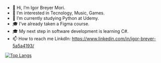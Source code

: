 - 👋 Hi, I’m Igor Breyer Mori.
- 👀 I’m interested in Tecnology, Music, Games.
- 🌱 I’m currently studying Python at Udemy.
- 🎓 I’ve already taken a Figma course.
- 🎓 My next step in software development is learning C#.
- 📫 How to reach me LinkdIn: https://www.linkedin.com/in/igor-breyer-5a5a4193/

[![Top Langs](https://github-readme-stats.vercel.app/api/top-langs/?username=Igorbreyer&theme=dark)](https://github.com/anuraghazra/github-readme-stats)
<!---
IgorBreyer/IgorBreyer is a ✨ special ✨ repository because its `README.md` (this file) appears on your GitHub profile.
You can click the Preview link to take a look at your changes.
--->
